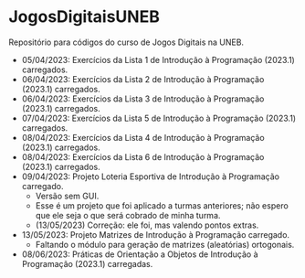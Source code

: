 # JogosDigitaisUNEB
Repositório para códigos do curso de Jogos Digitais na UNEB.  
* 05/04/2023: Exercícios da Lista 1 de Introdução à Programação (2023.1) carregados.  
* 06/04/2023: Exercícios da Lista 2 de Introdução à Programação (2023.1) carregados.  
* 06/04/2023: Exercícios da Lista 3 de Introdução à Programação (2023.1) carregados.  
* 07/04/2023: Exercícios da Lista 5 de Introdução à Programação (2023.1) carregados.  
* 08/04/2023: Exercícios da Lista 4 de Introdução à Programação (2023.1) carregados.  
* 08/04/2023: Exercícios da Lista 6 de Introdução à Programação (2023.1) carregados.  
* 09/04/2023: Projeto Loteria Esportiva de Introdução à Programação carregado.
    * Versão sem GUI.
    * Esse é um projeto que foi aplicado a turmas anteriores; não espero que ele seja o que será cobrado de minha turma.
    * (13/05/2023) Correção: ele foi, mas valendo pontos extras.
* 13/05/2023: Projeto Matrizes de Introdução à Programação carregado.
    * Faltando o módulo para geração de matrizes (aleatórias) ortogonais.
* 08/06/2023: Práticas de Orientação a Objetos de Introdução à Programação (2023.1) carregadas.
